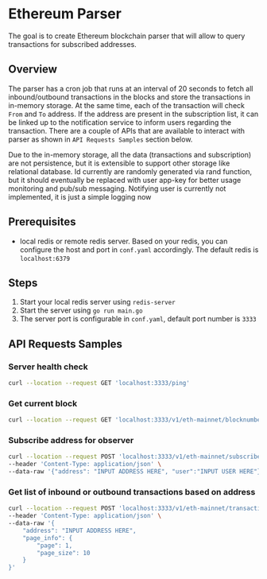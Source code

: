 # Ethereum Parser

The goal is to create Ethereum blockchain parser that will allow to query transactions for subscribed addresses.

## Overview
The parser has a cron job that runs at an interval of 20 seconds to fetch all inbound/outbound transactions
in the blocks and store the transactions in in-memory storage. At the same time, each of the transaction will check 
`From` and `To` address. If the address are present in the subscription list, it can be linked up to the notification
service to inform users regarding the transaction. There are a couple of APIs that are available to interact with parser
as shown in `API Requests Samples` section below. 

Due to the in-memory storage, all the data (transactions and subscription) are not persistence, but it is extensible to 
support other storage like relational database. Id currently are randomly generated via rand function, but it should 
eventually be replaced with user app-key for better usage monitoring and pub/sub messaging. Notifying user is currently
not implemented, it is just a simple logging now

## Prerequisites 
- local redis or remote redis server. Based on your redis, you can configure the host and port in `conf.yaml` accordingly. 
The default redis is `localhost:6379`

## Steps
1. Start your local redis server using `redis-server`
2. Start the server using `go run main.go`
3. The server port is configurable in `conf.yaml`, default port number is `3333`

## API Requests Samples
### Server health check
```bash
curl --location --request GET 'localhost:3333/ping'
```
### Get current block
```bash
curl --location --request GET 'localhost:3333/v1/eth-mainnet/blocknumber/current'
```
### Subscribe address for observer
```bash
curl --location --request POST 'localhost:3333/v1/eth-mainnet/subscribe' \
--header 'Content-Type: application/json' \
--data-raw '{"address": "INPUT ADDRESS HERE", "user":"INPUT USER HERE"}'
```
### Get list of inbound or outbound transactions based on address
```bash
curl --location --request POST 'localhost:3333/v1/eth-mainnet/transactions' \
--header 'Content-Type: application/json' \
--data-raw '{
    "address": "INPUT ADDRESS HERE",
    "page_info": {
        "page": 1,
        "page_size": 10
    }
}'
```